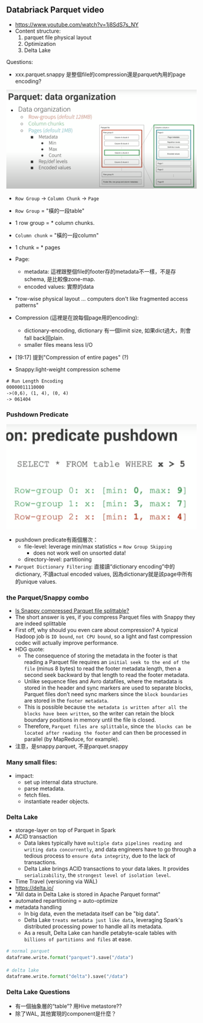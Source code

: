 
## Databriack Parquet video
- https://www.youtube.com/watch?v=1j8SdS7s_NY
- Content structure:
    1. parquet file physical layout
    2. Optimization
    3. Delta Lake

Questions:
- xxx.parquet.snappy 是整個file的compression還是parquet內用的page encoding?

![alt_txt](https://github.com/kaochikao/jkg_boundary/blob/master/img/parquet_layout.png)
- `Row Group` -> `Column Chunk` -> `Page`
- `Row Group` = "橫的一段table"
- 1 row group = * column chunks.
- `Column chunk` = "橫的一段column"
- 1 chunk = * pages
- Page:
    - metadata: 這裡跟整個file的footer存的metadata不一樣，不是存schema, 是比較像zone-map.
    - encoded values: 實際的data


- "row-wise physical layout ... computers don't like fragmented access patterns"
- Compression (這裡是在說每個page用的encoding): 
    - dictionary-encoding, dictionary 有一個limit size, 如果dict過大，則會fall back回plain.
    - smaller files means less I/O
- [19:17] 提到"Compression of entire pages" (?)
- Snappy:light-weight compression scheme

```
# Run Length Encoding
00000011110000
->(0,6), (1, 4), (0, 4)
-> 061404
```

### Pushdown Predicate
![alt_txt](https://github.com/kaochikao/jkg_boundary/blob/master/img/parquet_pushdown.png)
- pushdown predicate有兩個層次：
    - file-level: leverage min/max statistics = `Row Group Skipping`
        - does not work well on unsorted data!
    - directory-level: partitioning
- `Parquet Dictionary Filtering`: 直接讀“dictionary encoding”中的dictionary, 不讀actual encoded values, 因為dictionary就是該page中所有的unique values.

### the Parquet/Snappy combo
- [Is Snappy compressed Parquet file splittable?](https://boristyukin.com/is-snappy-compressed-parquet-file-splittable/)
- The short answer is yes, if you compress Parquet files with Snappy they are indeed splittable 
- First off, why should you even care about compression? A typical Hadoop job is `IO bound`, `not CPU bound`, so a light and fast compression codec will actually improve performance. 
- HDG quote: 
    - The consequence of storing the metadata in the footer is that reading a Parquet file requires an `initial seek to the end of the file` (minus 8 bytes) to read the footer metadata length, then a second seek backward by that length to read the footer metadata. 
    - Unlike sequence files and Avro datafiles, where the metadata is stored in the header and sync markers are used to separate blocks, Parquet files don’t need sync markers since the `block boundaries` are stored in the `footer metadata`. 
    - This is possible because `the metadata is written after all the blocks have been written`, so the writer can retain the block boundary positions in memory until the file is closed.
    - Therefore, `Parquet files are splittable`, since `the blocks can be located after reading the footer` and can then be processed in parallel (by MapReduce, for example).
- 注意，是snappy.parquet, 不是parquet.snappy

### Many small files:
- impact:
    - set up internal data structure.
    - parse metadata.
    - fetch files.
    - instantiate reader objects.


### Delta Lake
- storage-layer on top of Parquet in Spark
- ACID transaction
    - Data lakes typically have `multiple data pipelines reading and writing data concurrently`, and data engineers have to go through a tedious process to `ensure data integrity`, due to the lack of transactions. 
    - Delta Lake brings ACID transactions to your data lakes. It provides `serializability`, the `strongest level of isolation level`.
- Time Travel (versioning via WAL)
- https://delta.io/
- "All data in Delta Lake is stored in Apache Parquet format"
- automated repartitioning = auto-optimize
- metadata handling
    - In big data, even the metadata itself can be "big data". 
    - Delta Lake `treats metadata just like data`, leveraging Spark's distributed processing power to handle all its metadata. 
    - As a result, Delta Lake can handle petabyte-scale tables with `billions of partitions and files` at ease.



```python
# normal parquet
dataframe.write.format("parquet").save("/data")

# delta lake
dataframe.write.format("delta").save("/data")
```

### Delta Lake Questions
- 有一個抽象層的“table”? 用Hive metastore??
- 除了WAL, 其他實現的component是什麼？